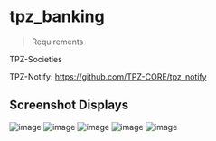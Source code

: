 # tpz_banking

> Requirements

TPZ-Societies

TPZ-Notify: https://github.com/TPZ-CORE/tpz_notify

## Screenshot Displays
![image](https://github.com/TPZ-CORE/tpz_banking/assets/152554963/a4292427-6d8c-4aa8-a5b9-ffcb64ce56af)
![image](https://github.com/TPZ-CORE/tpz_banking/assets/152554963/1c092efd-75b2-4ac0-b5fc-7ea30e033128)
![image](https://github.com/TPZ-CORE/tpz_banking/assets/152554963/fa76d3f4-6345-4a53-9441-6712b1ca4dfb)
![image](https://github.com/TPZ-CORE/tpz_banking/assets/152554963/3372629a-fb8d-42ae-84fa-aa3878dfb455)
![image](https://github.com/TPZ-CORE/tpz_banking/assets/152554963/eea3f7ae-d727-4d4c-b4af-84778b477e24)
